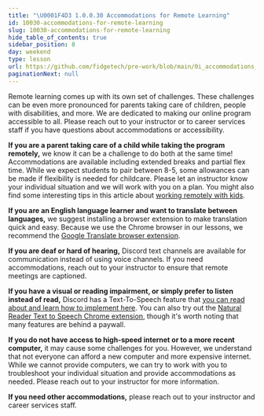 ```yaml
---
title: "\U0001F4D3 1.0.0.30 Accommodations for Remote Learning"
id: 10030-accommodations-for-remote-learning
slug: 10030-accommodations-for-remote-learning
hide_table_of_contents: true
sidebar_position: 8
day: weekend
type: lesson
url: https://github.com/fidgetech/pre-work/blob/main/0i_accommodations_for_remote_learning.md
paginationNext: null
---
```


Remote learning comes up with its own set of challenges. These challenges can be even more pronounced for parents taking care of children, people with disabilities, and more. We are dedicated to making our online program accessible to all. Please reach out to your instructor or to career services staff if you have questions about accommodations or accessibility.

**If you are a parent taking care of a child while taking the program remotely,** we know it can be a challenge to do both at the same time! Accommodations are available including extended breaks and partial flex time. While we expect students to pair between 8-5, some allowances can be made if flexibility is needed for childcare. Please let an instructor know your individual situation and we will work with you on a plan. You might also find some interesting tips in this article about [working remotely with kids](https://open.buffer.com/integrating-work-family-21-tips-working-home-kids/).

**If you are an English language learner and want to translate between languages,** we suggest installing a browser extension to make translation quick and easy. Because we use the Chrome browser in our lessons, we recommend the [Google Translate browser extension](https://chrome.google.com/webstore/detail/google-translate/aapbdbdomjkkjkaonfhkkikfgjllcleb?hl=en). 

**If you are deaf or hard of hearing,** Discord text channels are available for communication instead of using voice channels. If you need accommodations, reach out to your instructor to ensure that remote meetings are captioned. 

**If you have a visual or reading impairment, or simply prefer to listen instead of read,** Discord has a Text-To-Speech feature that [you can read about and learn how to implement here](https://support.discord.com/hc/en-us/articles/212517297-Text-to-Speech-101). You can also try out the [Natural Reader Text to Speech Chrome extension](https://chrome.google.com/webstore/detail/natural-reader-text-to-sp/kohfgcgbkjodfcfkcackpagifgbcmimk?hl=en), though it's worth noting that many features are behind a paywall.

**If you do not have access to high-speed internet or to a more recent computer,** it may cause some challenges for you. However, we understand that not everyone can afford a new computer and more expensive internet. While we cannot provide computers, we can try to work with you to troubleshoot your individual situation and provide accommodations as needed. Please reach out to your instructor for more information.

**If you need other accommodations,** please reach out to your instructor and career services staff.